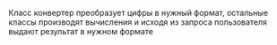 Класс конвертер преобразует цифры в нужный формат, остальные классы производят вычисления и исходя из запроса пользователя выдают результат в нужном формате
